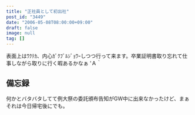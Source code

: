 ```yaml
---
title: "正社員として初出社"
post_id: "3449"
date: "2006-05-08T08:00:00+09:00"
draft: false
image: null
tag: []
---
```



表面上はﾜｸﾃｶ、内心ｶﾞｸﾌﾞﾙｼﾞｮﾜｰしつつ行って来ます。卒業証明書取り忘れて仕事しながら取りに行く暇あるかなぁ 'Ａ｀
## 備忘録
何かとバタバタしてて例大祭の委託頒布告知がGW中に出来なかったけど、まぁそれは今日帰宅後にでも。
